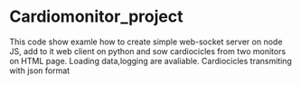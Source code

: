 # Cardiomonitor_project
This code show examle how to create simple web-socket server on node JS, add to it web client on python and sow cardiocicles from two monitors on HTML page.
Loading data,logging are avaliable. Cardiocicles transmiting with json format
